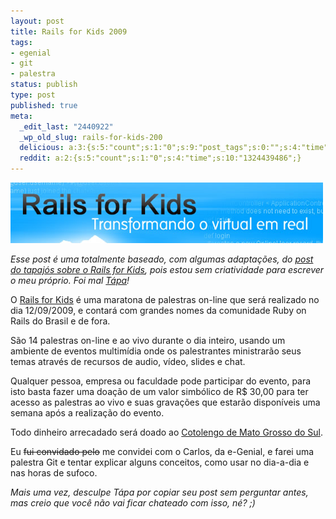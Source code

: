```yaml
---
layout: post
title: Rails for Kids 2009
tags:
- egenial
- git
- palestra
status: publish
type: post
published: true
meta:
  _edit_last: "2440922"
  _wp_old_slug: rails-for-kids-200
  delicious: a:3:{s:5:"count";s:1:"0";s:9:"post_tags";s:0:"";s:4:"time";s:10:"1298903501";}
  reddit: a:2:{s:5:"count";s:1:"0";s:4:"time";s:10:"1324439486";}
---
```

<a title="Rails for kids" href="http://railsforkids.com/"><img src="/images/posts/rails-for-kids.png" alt="rails-for-kids" /></a>

*Esse post é uma totalmente baseado, com algumas adaptações, do [post do tapajós sobre o Rails for Kids](http://tapajos.me/2009/8/12/rails-for-kids), pois estou sem criatividade para escrever o meu próprio. Foi mal [Tápa](http://tapajos.me/)!*

O [Rails for Kids](http://www.railsforkids.com/) é uma maratona de palestras on-line que será realizado no dia 12/09/2009, e contará com grandes nomes da comunidade Ruby on Rails do Brasil e de fora.

São 14 palestras on-line e ao vivo durante o dia inteiro, usando um ambiente de eventos multimídia onde os palestrantes ministrarão seus temas através de recursos de audio, vídeo, slides e chat.

Qualquer pessoa, empresa ou faculdade pode participar do evento, para isto basta fazer uma doação de um valor simbólico de R$ 30,00 para ter acesso as palestras ao vivo e suas gravações que estarão disponíveis uma semana após a realização do evento.

Todo dinheiro arrecadado será doado ao [Cotolengo de Mato Grosso do Sul](http://www.cotolengo.com.br/).

Eu <del>fui convidado pelo</del> me convidei com o Carlos, da e-Genial, e farei uma palestra Git e tentar explicar alguns conceitos, como usar no dia-a-dia e nas horas de sufoco.

*Mais uma vez, desculpe Tápa por copiar seu post sem perguntar antes, mas creio que você não vai ficar chateado com isso, né? ;)*
